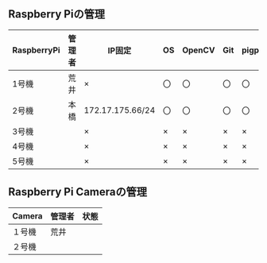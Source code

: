 ## Raspberry Piの管理

|RaspberryPi  |管理者  |IP固定 |OS  |OpenCV  |Git  |pigpio  |
|---|---|---|---|---|---|---|
|1号機  | 荒井 |×  |〇  |〇  |〇  |〇 |
|2号機  | 本橋 |172.17.175.66/24  |〇  |〇  |〇  |〇 |
|3号機  |  |×  |×  |×  |×  |× |
|4号機  |  |×  |×  |×  |×  |× |
|5号機  |  |×  |×  |×  |×  |× |


## Raspberry Pi Cameraの管理

|Camera |管理者 |状態 |
|---|---|---|
|１号機 |荒井 | |
|２号機 | | |
